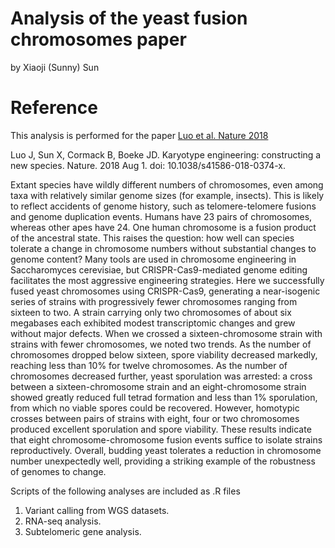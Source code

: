 # Analysis of the yeast fusion chromosomes paper
by Xiaoji (Sunny) Sun

# Reference

This analysis is performed for the paper [Luo et al. Nature 2018](https://www.nature.com/articles/s41586-018-0374-x)

Luo J, Sun X, Cormack B, Boeke JD. Karyotype engineering: constructing a new species. Nature. 2018 Aug 1. doi: 10.1038/s41586-018-0374-x.

Extant species have wildly different numbers of chromosomes, even among taxa with relatively similar genome sizes (for example, insects). This is likely to reflect accidents of genome history, such as telomere-telomere fusions and genome duplication events. Humans have 23 pairs of chromosomes, whereas other apes have 24. One human chromosome is a fusion product of the ancestral state. This raises the question: how well can species tolerate a change in chromosome numbers without substantial changes to genome content? Many tools are used in chromosome engineering in Saccharomyces cerevisiae, but CRISPR-Cas9-mediated genome editing facilitates the most aggressive engineering strategies. Here we successfully fused yeast chromosomes using CRISPR-Cas9, generating a near-isogenic series of strains with progressively fewer chromosomes ranging from sixteen to two. A strain carrying only two chromosomes of about six megabases each exhibited modest transcriptomic changes and grew without major defects. When we crossed a sixteen-chromosome strain with strains with fewer chromosomes, we noted two trends. As the number of chromosomes dropped below sixteen, spore viability decreased markedly, reaching less than 10% for twelve chromosomes. As the number of chromosomes decreased further, yeast sporulation was arrested: a cross between a sixteen-chromosome strain and an eight-chromosome strain showed greatly reduced full tetrad formation and less than 1% sporulation, from which no viable spores could be recovered. However, homotypic crosses between pairs of strains with eight, four or two chromosomes produced excellent sporulation and spore viability. These results indicate that eight chromosome-chromosome fusion events suffice to isolate strains reproductively. Overall, budding yeast tolerates a reduction in chromosome number unexpectedly well, providing a striking example of the robustness of genomes to change.


Scripts of the following analyses are included as .R files
1. Variant calling from WGS datasets.
2. RNA-seq analysis.
3. Subtelomeric gene analysis.
